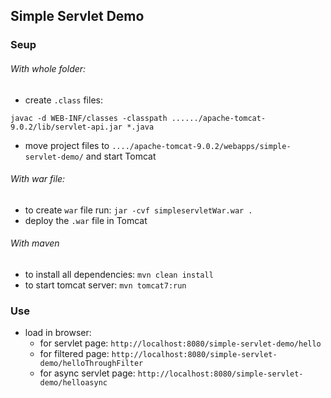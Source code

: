 ## Simple Servlet Demo


### Seup

###### With whole folder:

- create `.class` files:
```
javac -d WEB-INF/classes -classpath ....../apache-tomcat-9.0.2/lib/servlet-api.jar *.java
```
- move project files to `..../apache-tomcat-9.0.2/webapps/simple-servlet-demo/` and start Tomcat

###### With war file:

- to create `war` file run: `jar -cvf simpleservletWar.war .`
- deploy the `.war` file in Tomcat

###### With maven

- to install all dependencies: `mvn clean install`
- to start tomcat server: `mvn tomcat7:run`


### Use

- load in browser:
  - for servlet page: `http://localhost:8080/simple-servlet-demo/hello`
  - for filtered page: `http://localhost:8080/simple-servlet-demo/helloThroughFilter`
  - for async servlet page: `http://localhost:8080/simple-servlet-demo/helloasync`
